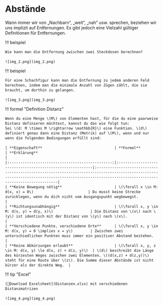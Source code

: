 # Abstände

Wann immer wir von „Nachbarn“, „weit“, „nah“ usw. sprechen, beziehen wir uns implizit auf Entfernungen.
Es gibt jedoch eine Vielzahl gültiger Definitionen für Entfernungen.

!!! beispiel

    Wie kann man die Entfernung zwischen zwei Steckdosen berechnen?

    ![img_2.png](img_2.png)

!!! beispiel

    Für eine Schachfigur kann man die Entfernung zu jedem anderen Feld berechnen, indem man die minimale Anzahl von Zügen zählt, die sie braucht, um dorthin zu gelangen.

    ![img_3.png](img_3.png)

!!! formel "Definition Distanz"

    Wenn du eine Menge \(M\) von Elementen hast, für die du eine paarweise Distanz definieren möchtest, kannst du das wie folgt tun:  
    Sei \(d: M \times M \rightarrow \mathbb{R}\) eine Funktion. \(d\) definiert genau dann eine Distanz (Metrik) auf \(M\), wenn und nur wenn die folgenden Bedingungen erfüllt sind:
    
    | **Eigenschaft**                                 | **Formel**                                                | **Erklärung**                                                                                                                                                                                   |
    |:-----------------------------------------------:|:----------------------------------------------------------|:------------------------------------------------------------------------------------------------------------------------------------------------------------------------------------------------|
    | **Keine Bewegung nötig**                        | \(\forall x \in M: d(x, x) = 0\)                         | Du musst keine Strecke zurücklegen, wenn du dich nicht vom Ausgangspunkt wegbewegst.                                                                                                            |
    | **Richtungsunabhängig**                         | \(\forall x, y \in M: d(x, y) = d(y, x)\)                 | Die Distanz von \(x\) nach \(y\) ist identisch mit der Distanz von \(y\) nach \(x\).                                                                                                            |
    | **Verschiedene Punkte, verschiedene Orte**      | \(\forall x, y \in M: d(x, y) = 0 \implies x = y\)        | Zwischen zwei unterschiedlichen Punkten muss immer ein positiver Abstand bestehen.                                                                                                               |
    | **Keine Abkürzungen erlaubt**                   | \(\forall x, y, z \in M: d(x, y) \le d(x, z) + d(z, y)\)  | \(d\) beschreibt die Länge des kürzesten Weges zwischen zwei Elementen. \((d(x,z) + d(z,y))\) steht für eine Route über \(z\). Die Summe dieser Abstände ist nicht kürzer als der direkte Weg.  |

    
!!! tip "Excel"

    [📗Download Excelsheet](Distanzen.xlsx) mit verschiedenen Distanzmatrizen

    ![img_4.png](img_4.png)
